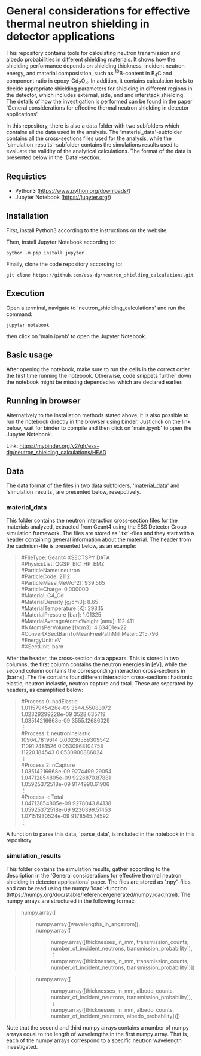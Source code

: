 # General considerations for effective thermal neutron shielding in detector applications

This repository contains tools for calculating neutron transmission and albedo probabilities in different shielding materials. It shows how the shielding performance depends on shielding thickness, incident neutron energy, and material composistion, such as <sup>10</sup>B-content in B<sub>4</sub>C and component ratio in epoxy-Gd<sub>2</sub>O<sub>3</sub>. In addition, it contains calculation tools to decide appropriate shielding parameters for shielding in different regions in the detector, which includes external, side, end and interstack shielding. The details of how the investigation is performed can be found in the paper 'General considerations for effective thermal neutron shielding in detector applications'.

In this repository, there is also a data folder with two subfolders which contains all the data used in the analysis. The 'material_data'-subfolder contains all the cross-sections files used for the analysis, while the 'simulation_results'-subfolder contains the simulations results used to evaluate the validity of the analytical calculations. The format of the data is presented below in the 'Data'-section.

## Requisties
- Python3 (https://www.python.org/downloads/)
- Jupyter Notebook (https://jupyter.org/)

## Installation

First, install Python3 according to the instructions on the website.

Then, install Jupyter Notebook according to:
```
python -m pip install jupyter 
```

Finally, clone the code repository according to:
```
git clone https://github.com/ess-dg/neutron_shielding_calculations.git
```

## Execution

Open a terminal, navigate to 'neutron_shielding_calculations' and run the command:
```
jupyter notebook
```
then click on 'main.ipynb' to open the Jupyter Notebook.

## Basic usage

After opening the notebook, make sure to run the cells in the correct order the first time running the notebook. Otherwise, code snippets further down the notebook might be missing dependecies which are declared earlier.

## Running in browser

Alternatively to the installation methods stated above, it is also possible to run the notebook directly in the browser using binder. Just click on the link below, wait for binder to compile and then click on 'main.ipynb' to open the Jupyter Notebook.

Link: https://mybinder.org/v2/gh/ess-dg/neutron_shielding_calculations/HEAD

## Data
The data format of the files in two data subfolders, 'material_data' and 'simulation_results', are presented below, resepctively.

### material_data
This folder contains the neutron interaction cross-section files for the materials analyzed, extracted from Geant4 using the ESS Detector Group simulation framework. The files are stored as '.txt'-files and they start with a header containing general information about the material. The header from the cadmium-file is presented below, as an example:

> #FileType: Geant4 XSECTSPY DATA
<br/>#PhysicsList: QGSP_BIC_HP_EMZ
<br/>#ParticleName: neutron
<br/>#ParticleCode: 2112
<br/>#ParticleMass[MeV/c^2]: 939.565
<br/>#ParticleCharge: 0.000000
<br/>#Material: G4_Cd
<br/>#MaterialDensity [g/cm3]: 8.65
<br/>#MaterialTemperature [K]: 293.15
<br/>#MaterialPressure [bar]: 1.01325
<br/>#MaterialAverageAtomicWeight [amu]: 112.411
<br/>#NAtomsPerVolume [1/cm3]: 4.63401e+22
<br/>#ConvertXSectBarnToMeanFreePathMilliMeter: 215.796
<br/>#EnergyUnit: eV
<br/>#XSectUnit: barn

After the header, the cross-section data appears. This is stored in two columns, the first column contains the neutron energies in [eV], while the second column contains the corresponding interaction cross-sections in [barns]. The file contains four different interaction cross-sections: hadronic elastic, neutron inelastic, neutron capture and total. These are separated by headers, as examplified below:

> #Process 0: hadElastic
<br/> 1.01157945426e-09 3544.55083972
<br/> 1.02329299228e-09 3528.635719
<br/> 1.03514216668e-09 3555.12686029
<br> <span>&#8942;</span>
<br/>#Process 1: neutronInelastic
<br/>10964.7819614 0.00236589309542
<br/>11091.7481526 0.0530968104758
<br/>11220.184543 0.0530900886024
<br> <span>&#8942;</span>
<br/>#Process 2: nCapture
<br/>1.03514216668e-09 9274499.29054
<br/>1.04712854805e-09 9226870.87881
<br/>1.05925372518e-09 9174990.61906
<br> <span>&#8942;</span>
<br/>#Process -: Total
<br/>1.04712854805e-09 9278043.84138
<br/>1.05925372518e-09 9230399.51453
<br/>1.07151930524e-09 9178545.74592
<br> <span>&#8942;</span>

A function to parse this data, 'parse_data', is included in the notebook in this repository.

### simulation_results
This folder contains the simulation results, gather according to the description in the 'General considerations for effective thermal neutron shielding in detector applications' paper. The files are stored as '.npy'-files, and can be read using the numpy 'load'-function (https://numpy.org/doc/stable/reference/generated/numpy.load.html). The numpy arrays are structured in the following format:

> numpy.array([
>> numpy.array([wavelengths_in_angstrom]),
<br> numpy.array([
>>> numpy.array([thicknesses_in_mm, transmission_counts, number_of_incident_neutrons, transmission_probability]),
<br>      <span>&#8942;</span>
<br>  numpy.array([thicknesses_in_mm, transmission_counts, number_of_incident_neutrons, transmission_probability])])

>> numpy.array([
>>> numpy.array([thicknesses_in_mm, albedo_counts, number_of_incident_neutrons, transmission_probability]),
<br> <span>&#8942;</span>
<br> numpy.array([thicknesses_in_mm, albedo_counts, number_of_incident_neutrons, albedo_probability])])

Note that the second and third numpy arrays contains a number of numpy arrays equal to the length of wavelengths in the first numpy array. That is, each of the numpy arrays correspond to a specific neutron wavelength investigated.


